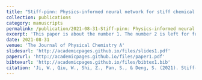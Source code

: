 ```yaml
---
title: "Stiff-pinn: Physics-informed neural network for stiff chemical kinetics"
collection: publications
category: manuscripts
permalink: /publication/2021-08-31-Stiff-pinn: Physics-informed neural network for stiff chemical kinetics-1
excerpt: 'This paper is about the number 1. The number 2 is left for future work.'
date: 2021-08-31
venue: 'The Journal of Physical Chemistry A'
slidesurl: 'http://academicpages.github.io/files/slides1.pdf'
paperurl: 'http://academicpages.github.io/files/paper1.pdf'
bibtexurl: 'http://academicpages.github.io/files/bibtex1.bib'
citation: 'Ji, W., Qiu, W., Shi, Z., Pan, S., & Deng, S. (2021). Stiff-pinn: Physics-informed neural network for stiff chemical kinetics. The Journal of Physical Chemistry A, 125(36), 8098-8106.'
---
```


